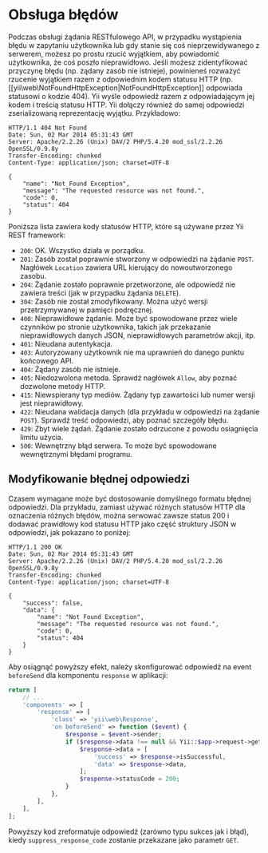 Obsługa błędów
==============

Podczas obsługi żądania RESTfulowego API, w przypadku wystąpienia błędu w zapytaniu użytkownika lub gdy stanie się coś nieprzewidywanego 
z serwerem, możesz po prostu rzucić wyjątkiem, aby powiadomić użytkownika, że coś poszło nieprawidłowo.
Jeśli możesz zidentyfikować przyczynę błędu (np. żądany zasób nie istnieje), powinieneś rozważyć 
rzucenie wyjątkiem razem z odpowiednim kodem statusu HTTP (np. [[yii\web\NotFoundHttpException|NotFoundHttpException]] odpowiada statusowi o kodzie 404). 
Yii wyśle odpowiedź razem z odpowiadającym jej kodem i treścią statusu HTTP. Yii dołączy również do samej odpowiedzi zserializowaną reprezentację 
wyjątku. Przykładowo:

```
HTTP/1.1 404 Not Found
Date: Sun, 02 Mar 2014 05:31:43 GMT
Server: Apache/2.2.26 (Unix) DAV/2 PHP/5.4.20 mod_ssl/2.2.26 OpenSSL/0.9.8y
Transfer-Encoding: chunked
Content-Type: application/json; charset=UTF-8

{
    "name": "Not Found Exception",
    "message": "The requested resource was not found.",
    "code": 0,
    "status": 404
}
```

Poniższa lista zawiera kody statusów HTTP, które są używane przez Yii REST framework:

* `200`: OK. Wszystko działa w porządku.
* `201`: Zasób został poprawnie stworzony w odpowiedzi na żądanie `POST`. Nagłówek `Location` zawiera URL kierujący do nowoutworzonego zasobu.
* `204`: Żądanie zostało poprawnie przetworzone, ale odpowiedź nie zawiera treści (jak w przypadku żądania `DELETE`).
* `304`: Zasób nie został zmodyfikowany. Można użyć wersji przetrzymywanej w pamięci podręcznej.
* `400`: Nieprawidłowe żądanie. Może być spowodowane przez wiele czynników po stronie użytkownika, takich jak przekazanie nieprawidłowych danych JSON,
   nieprawidłowych parametrów akcji, itp.
* `401`: Nieudana autentykacja.
* `403`: Autoryzowany użytkownik nie ma uprawnień do danego punktu końcowego API.
* `404`: Żądany zasób nie istnieje.
* `405`: Niedozwolona metoda. Sprawdź nagłówek `Allow`, aby poznać dozwolone metody HTTP.
* `415`: Niewspierany typ mediów. Żądany typ zawartości lub numer wersji jest nieprawidłowy.
* `422`: Nieudana walidacja danych (dla przykładu w odpowiedzi na żądanie `POST`). Sprawdź treść odpowiedzi, aby poznać szczegóły błędu.
* `429`: Zbyt wiele żądań. Żądanie zostało odrzucone z powodu osiagnięcia limitu użycia.
* `500`: Wewnętrzny błąd serwera. To może być spowodowane wewnętrznymi błędami programu.


## Modyfikowanie błędnej odpowiedzi <span id="customizing-error-response"></span>

Czasem wymagane może być dostosowanie domyślnego formatu błędnej odpowiedzi. Dla przykładu, zamiast używać różnych statusów HTTP dla oznaczenia różnych błędów, 
można serwować zawsze status 200 i dodawać prawidłowy kod statusu HTTP jako część struktury JSON w odpowiedzi, jak pokazano to poniżej:

```
HTTP/1.1 200 OK
Date: Sun, 02 Mar 2014 05:31:43 GMT
Server: Apache/2.2.26 (Unix) DAV/2 PHP/5.4.20 mod_ssl/2.2.26 OpenSSL/0.9.8y
Transfer-Encoding: chunked
Content-Type: application/json; charset=UTF-8

{
    "success": false,
    "data": {
        "name": "Not Found Exception",
        "message": "The requested resource was not found.",
        "code": 0,
        "status": 404
    }
}
```

Aby osiągnąć powyższy efekt, należy skonfigurować odpowiedź na event `beforeSend` dla komponentu `response` w aplikacji:

```php
return [
    // ...
    'components' => [
        'response' => [
            'class' => 'yii\web\Response',
            'on beforeSend' => function ($event) {
                $response = $event->sender;
                if ($response->data !== null && Yii::$app->request->get('suppress_response_code')) {
                    $response->data = [
                        'success' => $response->isSuccessful,
                        'data' => $response->data,
                    ];
                    $response->statusCode = 200;
                }
            },
        ],
    ],
];
```

Powyższy kod zreformatuje odpowiedź (zarówno typu sukces jak i błąd), kiedy `suppress_response_code` zostanie przekazane jako parametr `GET`.
